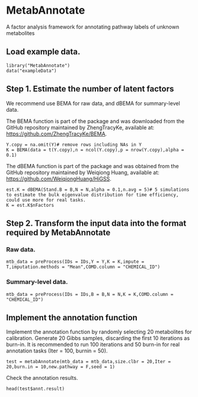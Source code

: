 # MetabAnnotate
A factor analysis framework for annotating pathway labels of unknown metabolites

## Load example data.
```
library("MetabAnnotate")
data("exampleData")
```

## Step 1. Estimate the number of latent factors

We recommend use BEMA for raw data, and dBEMA for summary-level data.

The BEMA function is part of the package and was downloaded from the GitHub repository maintained by ZhengTracyKe, available at: https://github.com/ZhengTracyKe/BEMA.
```
Y.copy = na.omit(Y)# remove rows including NAs in Y
K = BEMA(data = t(Y.copy),n = ncol(Y.copy),p = nrow(Y.copy),alpha = 0.1)
```
The dBEMA function is part of the package and was obtained from the GitHub repository maintained by Weiqiong Huang, available at: https://github.com/WeiqiongHuang/HiGSS.
```{r}
est.K = dBEMA(Stand.B = B,N = N,alpha = 0.1,n.avg = 5)# 5 simulations to estimate the bulk eigenvalue distribution for time efficiency, could use more for real tasks.
K = est.K$nFactors
```

## Step 2. Transform the input data into the format required by MetabAnnotate
### Raw data.
```
mtb_data = preProcess(IDs = IDs,Y = Y,K = K,impute = T,imputation.methods = "Mean",COMD.column = "CHEMICAL_ID")
```
### Summary-level data.
```
mtb_data = preProcess(IDs = IDs,B = B,N = N,K = K,COMD.column = "CHEMICAL_ID")
```

## Implement the annotation function
Implement the annotation function by randomly selecting 20 metabolites for calibration. Generate 20 Gibbs samples, discarding the first 10 iterations as burn-in. It is recommended to run 100 iterations and 50 burn-in for real annotation tasks (Iter = 100, burnin = 50).
```{r}
test = metabAnnotate(mtb_data = mtb_data,size.clbr = 20,Iter = 20,burn.in = 10,new.pathway = F,seed = 1)
```

Check the annotation results.
```{r}
head(test$annt.result)
```

